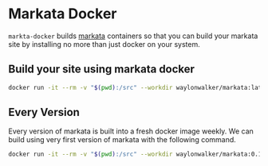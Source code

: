 # Markata Docker

`markta-docker` builds [markata](https://markata.dev) containers so that you can build
your markata site by installing no more than just docker on your system.

## Build your site using markata docker

``` bash
docker run -it --rm -v "$(pwd):/src" --workdir waylonwalker/markata:latest build
```

## Every Version

Every version of markata is built into a fresh docker image weekly.  We can
build using very first version of markata with the following command.

``` bash
docker run -it --rm -v "$(pwd):/src" --workdir waylonwalker/markata:0.1.0 build
```
